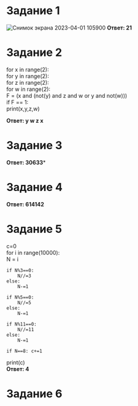 # Задание 1
![Снимок экрана 2023-04-01 105900](https://user-images.githubusercontent.com/114387952/229264815-842f7c32-b419-4f53-892a-436017768c6b.png)
**Ответ: 21**  
  
# Задание 2

for x in range(2):  
    for y in range(2):  
        for z in range(2):  
            for w in range(2):  
                F = (x and (not(y) and z and w or y and not(w)))  
                if F == 1:  
                    print(x,y,z,w)  
                      
**Ответ: y w z x**
  
# Задание 3
**Ответ: 30633***  
  
# Задание 4
**Ответ: 614142**
# Задание 5
c=0  
for i in range(10000):  
    N = i  
      
    if N%3==0:  
        N//=3  
    else:  
        N-=1  
          
    if N%5==0:  
        N//=5  
    else:  
        N-=1  
  
    if N%11==0:  
        N//=11  
    else:  
        N-=1  
  
    if N==8: c+=1  
print(c)  
**Ответ: 4**
  
# Задание 6

